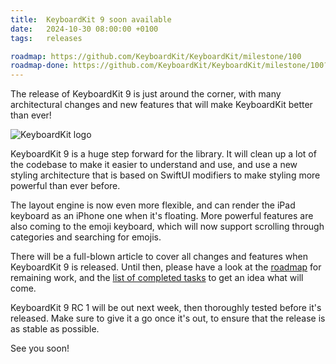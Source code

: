 ```yaml
---
title:  KeyboardKit 9 soon available
date:   2024-10-30 08:00:00 +0100
tags:   releases

roadmap: https://github.com/KeyboardKit/KeyboardKit/milestone/100
roadmap-done: https://github.com/KeyboardKit/KeyboardKit/milestone/100?closed=1
---
```


The release of KeyboardKit 9 is just around the corner, with many architectural changes and new features that will make KeyboardKit better than ever!

![KeyboardKit logo]({{page.image}})

KeyboardKit 9 is a huge step forward for the library. It will clean up a lot of the codebase to make it easier to understand and use, and use a new styling architecture that is based on SwiftUI modifiers to make styling more powerful than ever before.

The layout engine is now even more flexible, and can render the iPad keyboard as an iPhone one when it's floating. More powerful features are also coming to the emoji keyboard, which will now support scrolling through categories and searching for emojis.

There will be a full-blown article to cover all changes and features when KeyboardKit 9 is released. Until then, please have a look at the [roadmap]({{page.roadmap}}) for remaining work, and the [list of completed tasks]({{page.roadmap-done}}) to get an idea what will come.

KeyboardKit 9 RC 1 will be out next week, then thoroughly tested before it's released. Make sure to give it a go once it's out, to ensure that the release is as stable as possible.

See you soon!